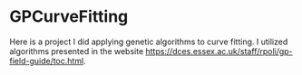 # GPCurveFitting

Here is a project I did applying genetic algorithms to curve fitting. I utilized algorithms presented in the website https://dces.essex.ac.uk/staff/rpoli/gp-field-guide/toc.html.

